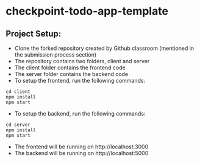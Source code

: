 # checkpoint-todo-app-template


## Project Setup:
- Clone the forked repository created by Github classroom (mentioned in the submission process section)
- The repository contains two folders, client and server
- The client folder contains the frontend code
- The server folder contains the backend code
- To setup the frontend, run the following commands:
```
cd client
npm install
npm start
```
- To setup the backend, run the following commands:
```
cd server
npm install
npm start
```
- The frontend will be running on http://localhost:3000
- The backend will be running on http://localhost:5000
